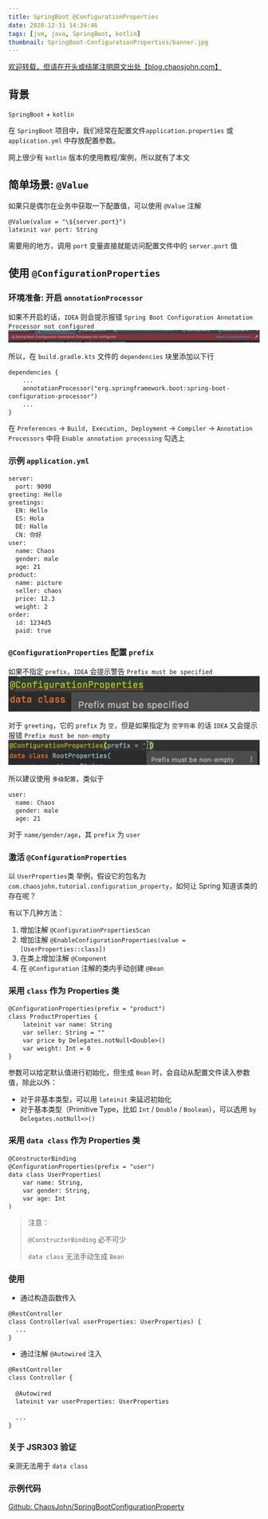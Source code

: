 ```yaml
---
title: SpringBoot @ConfigurationProperties
date: 2020-12-31 14:34:46
tags: [jvm, java, SpringBoot, kotlin]
thumbnail: SpringBoot-ConfigurationProperties/banner.jpg
---
```


[欢迎转载，但请在开头或结尾注明原文出处【blog.chaosjohn.com】](https://blog.chaosjohn.com/source/_posts/SpringBoot-ConfigurationProperties.html)


## 背景
`SpringBoot` + `kotlin`

在 `SpringBoot` 项目中，我们经常在配置文件`application.properties` 或 `application.yml` 中存放配置参数。

网上很少有 `kotlin` 版本的使用教程/案例，所以就有了本文

## 简单场景: `@Value` 
如果只是偶尔在业务中获取一下配置值，可以使用 `@Value` 注解
```
@Value(value = "\${server.port}")
lateinit var port: String
```

需要用的地方，调用 `port` 变量直接就能访问配置文件中的 `server.port` 值

## 使用 `@ConfigurationProperties`
### 环境准备: 开启 `annotationProcessor`
如果不开启的话，`IDEA` 则会提示报错 `Spring Boot Configuration Annotation Processor not configured` ![annotation processor 报错](SpringBoot-ConfigurationProperties/Configuration-Annotation-Processor-not-configured-error.png)

所以，在 `build.gradle.kts` 文件的 `dependencies` 块里添加以下行 
```
dependencies {
    ...
    annotationProcessor("org.springframework.boot:spring-boot-configuration-processor")
    ...
}
```

在 `Preferences` -> `Build, Execution, Deployment` -> `Compiler` -> `Annotation Processors` 中将 `Enable annotation processing` 勾选上

### 示例 `application.yml`
```
server:
  port: 9090
greeting: Hello
greetings:
  EN: Hello
  ES: Hola
  DE: Hallo
  CN: 你好
user:
  name: Chaos
  gender: male
  age: 21
product:
  name: picture
  seller: chaos
  price: 12.3
  weight: 2
order:
  id: 1234d5
  paid: true
```

### `@ConfigurationProperties` 配置 `prefix` 
如果不指定 `prefix`，`IDEA` 会提示警告 `Prefix must be specified` ![prefix 警告](SpringBoot-ConfigurationProperties/prefix-must-be-specified-warning.png)

对于 `greeting`，它的 `prefix` 为 `空`，但是如果指定为 `空字符串` 的话 `IDEA` 又会提示报错 `Prefix must be non-empty` ![prefix 非空报错](SpringBoot-ConfigurationProperties/prefix-must-be-non-empty.png)

所以建议使用 `多级配置`，类似于
```
user:
  name: Chaos
  gender: male
  age: 21
```
对于 `name/gender/age`，其 `prefix` 为 `user`

### 激活 `@ConfigurationProperties`
以 `UserProperties`类 举例，假设它的包名为 `com.chaosjohn.tutorial.configuration_property`，如何让 Spring 知道该类的存在呢？

有以下几种方法：

1. 增加注解 `@ConfigurationPropertiesScan`
2. 增加注解 `@EnableConfigurationProperties(value = [UserProperties::class])`
3. 在类上增加注解 `@Component`
4. 在 `@Configuration` 注解的类内手动创建 `@Bean`

### 采用 `class` 作为 Properties 类
```
@ConfigurationProperties(prefix = "product")
class ProductProperties {
    lateinit var name: String
    var seller: String = ""
    var price by Delegates.notNull<Double>()
    var weight: Int = 0
}
```

参数可以给定默认值进行初始化，但生成 `Bean` 时，会自动从配置文件读入参数值，除此以外：

- 对于非基本类型，可以用 `lateinit` 来延迟初始化
- 对于基本类型（Primitive Type，比如 `Int` / `Double` / `Boolean`），可以选用 `by Delegates.notNull<>()`

### 采用 `data class` 作为 Properties 类
```
@ConstructorBinding
@ConfigurationProperties(prefix = "user")
data class UserProperties(
    var name: String,
    var gender: String,
    var age: Int
)
```
> 注意：
> 
> `@ConstructorBinding` 必不可少
> 
> `data class` 无法手动生成 `Bean`

### 使用

- 通过构造函数传入
```
@RestController
class Controller(val userProperties: UserProperties) {
  ...
}
```

- 通过注解 `@Autowired` 注入
```
@RestController
class Controller {
  
  @Autowired
  lateinit var userProperties: UserProperties
  
  ...
}
```

### 关于 JSR303 验证
亲测无法用于 `data class`

### 示例代码
[Github: ChaosJohn/SpringBootConfigurationProperty](https://github.com/ChaosJohn/SpringBootConfigurationProperty.git)